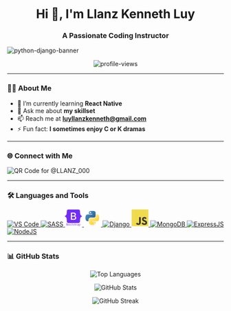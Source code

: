 <h1 align="center">Hi 👋, I'm Llanz Kenneth Luy</h1>
<h3 align="center">A Passionate Coding Instructor</h3>

<img src="https://wallpapercave.com/wp/wp10318664.jpg" alt="python-django-banner" />

<p align="center">
  <img src="https://komarev.com/ghpvc/?username=llanz-dev&label=Profile%20Views&color=0e75b6&style=flat" alt="profile-views" />
</p>

---

### 👨‍💻 About Me

- 🌱 I’m currently learning **React Native**  
- 💬 Ask me about **my skillset**  
- 📫 Reach me at **luyllanzkenneth@gmail.com**  
- ⚡ Fun fact: **I sometimes enjoy C or K dramas**  

---

### 🌐 Connect with Me
<p align="left">
  <img src="https://github.com/user-attachments/assets/e5a78fcc-9baf-4510-a186-c01333298510" alt="QR Code for @LLANZ_000" width="300" />
</p>

---

### 🛠️ Languages and Tools
<p align="left">
  <a href="https://code.visualstudio.com/" target="_blank" rel="noreferrer">
    <img src="https://cdn.jsdelivr.net/gh/devicons/devicon/icons/vscode/vscode-original.svg" alt="VS Code" width="40" height="40"/>
  </a>
  <a href="https://sass-lang.com/" target="_blank" rel="noreferrer">
    <img src="https://cdn.jsdelivr.net/gh/devicons/devicon/icons/sass/sass-original.svg" alt="SASS" width="40" height="40"/>
  </a>
  <a href="https://getbootstrap.com" target="_blank" rel="noreferrer">
    <img src="https://raw.githubusercontent.com/devicons/devicon/master/icons/bootstrap/bootstrap-plain-wordmark.svg" alt="Bootstrap" width="40" height="40"/>
  </a>
  <a href="https://www.python.org" target="_blank" rel="noreferrer">
    <img src="https://raw.githubusercontent.com/devicons/devicon/master/icons/python/python-original.svg" alt="Python" width="40" height="40"/>
  </a>
  <a href="https://www.djangoproject.com/" target="_blank" rel="noreferrer">
    <img src="https://cdn.worldvectorlogo.com/logos/django.svg" alt="Django" width="40" height="40"/>
  </a>
  <a href="https://developer.mozilla.org/en-US/docs/Web/JavaScript" target="_blank" rel="noreferrer">
    <img src="https://raw.githubusercontent.com/devicons/devicon/master/icons/javascript/javascript-original.svg" alt="JavaScript" width="40" height="40"/>
  </a>
  <a href="https://www.mongodb.com/" target="_blank" rel="noreferrer">
    <img src="https://cdn.jsdelivr.net/gh/devicons/devicon/icons/mongodb/mongodb-original.svg" alt="MongoDB" width="40" height="40"/>
  </a>
  <a href="https://expressjs.com/" target="_blank" rel="noreferrer">
    <img src="https://www.pngfind.com/pngs/m/136-1363736_express-js-icon-png-transparent-png.png" alt="ExpressJS" width="40" height="40"/>
  </a>
  <a href="https://nodejs.org/en" target="_blank" rel="noreferrer">
    <img src="https://cdn.jsdelivr.net/gh/devicons/devicon/icons/nodejs/nodejs-original.svg" alt="NodeJS" width="40" height="40"/>
  </a>
</p>

---

### 📊 GitHub Stats
<p align="center">
  <img src="https://github-readme-stats.vercel.app/api/top-langs?username=llanz-dev&show_icons=true&title_color=ff0026&text_color=bbff00&bg_color=000000&locale=en&layout=compact" alt="Top Languages" />
</p>
<p align="center">
  <img src="https://github-readme-stats.vercel.app/api?username=llanz-dev&show_icons=true&locale=en" alt="GitHub Stats" />
</p>
<p align="center">
  <img src="https://github-readme-streak-stats.herokuapp.com/?user=llanz-dev" alt="GitHub Streak" />
</p>
